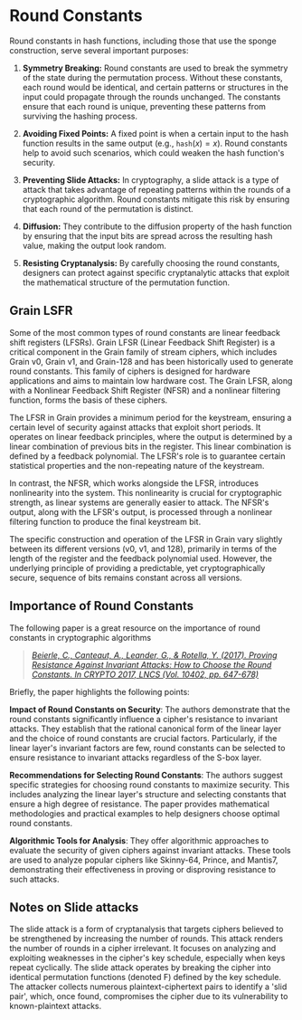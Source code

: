 # Round Constants
Round constants in hash functions, including those that use the sponge construction, serve several important purposes:

1. **Symmetry Breaking:** Round constants are used to break the symmetry of the state during the permutation process. 
Without these constants, each round would be identical, and certain patterns or structures in the input could propagate through the rounds unchanged. 
The constants ensure that each round is unique, preventing these patterns from surviving the hashing process.

2. **Avoiding Fixed Points:** A fixed point is when a certain input to the hash function results in the same output (e.g., $\texttt{hash}(x) = x$). 
Round constants help to avoid such scenarios, which could weaken the hash function's security.
<!-- A good term that shows up in dynamical systems for periodic attractors! -->

3. **Preventing Slide Attacks:** In cryptography, a slide attack is a type of attack that takes advantage of repeating patterns within the rounds of a cryptographic algorithm.
Round constants mitigate this risk by ensuring that each round of the permutation is distinct.

4. **Diffusion:** They contribute to the diffusion property of the hash function by ensuring that the input bits are spread across the resulting hash value, making the output look random.

5. **Resisting Cryptanalysis:** By carefully choosing the round constants, designers can protect against specific cryptanalytic attacks that exploit the mathematical structure of the permutation function.

## Grain LSFR
Some of the most common types of round constants are linear feedback shift registers (LFSRs).
Grain LFSR (Linear Feedback Shift Register) is a critical component in the Grain family of stream ciphers, which includes Grain v0, Grain v1, and Grain-128 and has been historically used to generate round constants. 
This family of ciphers is designed for hardware applications and aims to maintain low hardware cost. 
The Grain LFSR, along with a Nonlinear Feedback Shift Register (NFSR) and a nonlinear filtering function, forms the basis of these ciphers.

The LFSR in Grain provides a minimum period for the keystream, ensuring a certain level of security against attacks that exploit short periods. 
It operates on linear feedback principles, where the output is determined by a linear combination of previous bits in the register. 
This linear combination is defined by a feedback polynomial. 
The LFSR's role is to guarantee certain statistical properties and the non-repeating nature of the keystream.

In contrast, the NFSR, which works alongside the LFSR, introduces nonlinearity into the system. 
This nonlinearity is crucial for cryptographic strength, as linear systems are generally easier to attack. 
The NFSR's output, along with the LFSR's output, is processed through a nonlinear filtering function to produce the final keystream bit.

The specific construction and operation of the LFSR in Grain vary slightly between its different versions (v0, v1, and 128), primarily in terms of the length of the register and the feedback polynomial used. 
However, the underlying principle of providing a predictable, yet cryptographically secure, sequence of bits remains constant across all versions.

## Importance of Round Constants
The following paper is a great resource on the importance of round constants in cryptographic algorithms
> [*Beierle, C., Canteaut, A., Leander, G., & Rotella, Y. (2017). Proving Resistance Against Invariant Attacks: How to Choose the Round Constants. In CRYPTO 2017, LNCS (Vol. 10402, pp. 647-678)*](https://eprint.iacr.org/2017/463.pdf)

Briefly, the paper highlights the following points:

**Impact of Round Constants on Security**: The authors demonstrate that the round constants significantly influence a cipher's resistance to invariant attacks. 
They establish that the rational canonical form of the linear layer and the choice of round constants are crucial factors. 
Particularly, if the linear layer's invariant factors are few, round constants can be selected to ensure resistance to invariant attacks regardless of the S-box layer.

**Recommendations for Selecting Round Constants**: The authors suggest specific strategies for choosing round constants to maximize security. 
This includes analyzing the linear layer's structure and selecting constants that ensure a high degree of resistance. 
The paper provides mathematical methodologies and practical examples to help designers choose optimal round constants.

**Algorithmic Tools for Analysis**: They offer algorithmic approaches to evaluate the security of given ciphers against invariant attacks. 
These tools are used to analyze popular ciphers like Skinny-64, Prince, and Mantis7, demonstrating their effectiveness in proving or disproving resistance to such attacks.

## Notes on Slide attacks
The slide attack is a form of cryptanalysis that targets ciphers believed to be strengthened by increasing the number of rounds. 
This attack renders the number of rounds in a cipher irrelevant. 
It focuses on analyzing and exploiting weaknesses in the cipher's key schedule, especially when keys repeat cyclically. 
The slide attack operates by breaking the cipher into identical permutation functions (denoted F) defined by the key schedule. 
The attacker collects numerous plaintext-ciphertext pairs to identify a 'slid pair', which, once found, compromises the cipher due to its vulnerability to known-plaintext attacks.